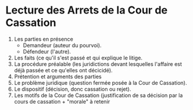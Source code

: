 # Lecture des Arrets de la Cour de Cassation

1. Les parties en présence
	* Demandeur (auteur du pourvoi).
	* Défendeur (l'autre).
2. Les faits (ce qu'il s'est passé et qui explique le litige.
3. La procédure préalable (les juridictions devant lesquelles l'affaire est déjà passée et ce qu'elles ont décicidé).
4. Prétention et arguments des parties
5. Le problème juridique (question fermée posée à la Cour de Cassation).
6. Le dispositif (décision, donc cassation ou rejet).
7. Les motifs de la Cour de Cassation (justification de sa décision par la cours de cassation + "morale" à retenir

